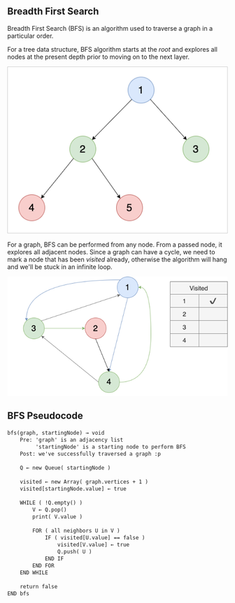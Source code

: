 ## Breadth First Search

Breadth First Search (BFS) is an algorithm used to traverse a graph in a particular order.

For a tree data structure, BFS algorithm starts at the _root_ and explores all nodes at the present depth prior to moving on to the next layer.

![tree bfs](./tree-bfs.png)

For a graph, BFS can be performed from any node. From a passed node, it explores all adjacent nodes. Since a graph can have a cycle, we need to mark a node that has been _visited_ already, otherwise the algorithm will hang and we'll be stuck in an infinite loop.

![graph bfs](./graph-bfs.png)

## BFS Pseudocode

```text
bfs(graph, startingNode) → void
    Pre: 'graph' is an adjacency list
         'startingNode' is a starting node to perform BFS
    Post: we've successfully traversed a graph :p

    Q ← new Queue( startingNode )

    visited ← new Array( graph.vertices + 1 )
    visited[startingNode.value] ← true

    WHILE ( !Q.empty() )
        V ← Q.pop()
        print( V.value )

        FOR ( all neighbors U in V )
            IF ( visited[U.value] == false )
                visited[V.value] ← true
                Q.push( U )
            END IF
        END FOR
    END WHILE

    return false
END bfs
```